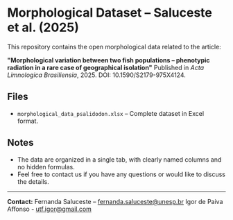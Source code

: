 # Morphological Dataset – Saluceste et al. (2025)

This repository contains the open morphological data related to the article:

**"Morphological variation between two fish populations – phenotypic radiation in a rare case of geographical isolation"**
Published in *Acta Limnologica Brasiliensia*, 2025. DOI: 10.1590/S2179-975X4124.

## Files

- `morphological_data_psalidodon.xlsx` – Complete dataset in Excel format.

## Notes

- The data are organized in a single tab, with clearly named columns and no hidden formulas.
- Feel free to contact us if you have any questions or would like to discuss the details.

---

**Contact:** Fernanda Saluceste – fernanda.saluceste@unesp.br
             Igor de Paiva Affonso - 	utf.igor@gmail.com
